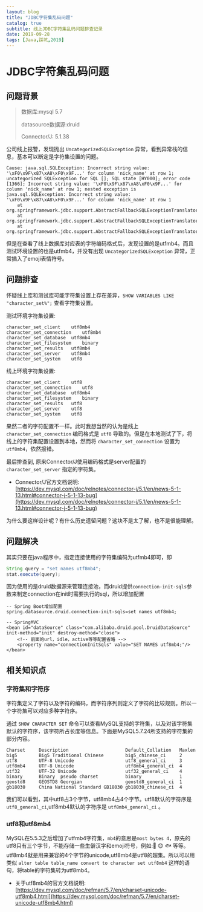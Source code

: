 ```yaml
---
layout: blog
title: "JDBC字符集乱码问题"
catalog: true
subtitle: 线上JDBC字符集乱码问题排查记录
date: 2019-09-28
tags: [Java,踩坑,2019]
---
```

# JDBC字符集乱码问题

## 问题背景

> 数据库:mysql 5.7
>
> datasource数据源:druid
>
> Connector/J: 5.1.38

公司线上报警，发现抛出 `UncategorizedSQLException` 异常，看到异常栈的信息，基本可以断定是字符集设置的问题。
```
Cause: java.sql.SQLException: Incorrect string value: '\xF0\x9F\x87\xA8\xF0\x9F...' for column 'nick_name' at row 1; uncategorized SQLException for SQL []; SQL state [HY000]; error code [1366]; Incorrect string value: '\xF0\x9F\x87\xA8\xF0\x9F...' for column 'nick_name' at row 1; nested exception is java.sql.SQLException: Incorrect string value: '\xF0\x9F\x87\xA8\xF0\x9F...' for column 'nick_name' at row 1
    at org.springframework.jdbc.support.AbstractFallbackSQLExceptionTranslator.translate(AbstractFallbackSQLExceptionTranslator.java:84)
    at org.springframework.jdbc.support.AbstractFallbackSQLExceptionTranslator.translate(AbstractFallbackSQLExceptionTranslator.java:81)
    at org.springframework.jdbc.support.AbstractFallbackSQLExceptionTranslator.translate(AbstractFallbackSQLExceptionTranslator.java:81)
```
但是在查看了线上数据库对应表的字符编码格式后，发现设置的是utfmb4。而且测试环境设置的也是utfmb4，并没有出现 `UncategorizedSQLException` 异常，正常插入了emoji表情符号。


## 问题排查
怀疑线上库和测试库可能字符集设置上存在差异，`SHOW VARIABLES LIKE "character_set%";` 查看字符集设置。

测试环境字符集设置:

```
character_set_client	utf8mb4
character_set_connection	utf8mb4
character_set_database	utf8mb4
character_set_filesystem	binary
character_set_results	utf8mb4
character_set_server	utf8mb4
character_set_system	utf8
```

线上环境字符集设置:
```
character_set_client	utf8
character_set_connection	utf8
character_set_database	utf8mb4
character_set_filesystem	binary
character_set_results	utf8
character_set_server	utf8
character_set_system	utf8
```
果然二者的字符配置不一样。此时我想当然的认为是线上 `character_set_connection` 编码格式是 `utf8` 导致的。但是在本地测试了下，将线上的字符集配置设置到本地，然而将 `character_set_connection` 设置为 `utf8mb4`，依然报错。

最后排查到, 原来Connector/J使用编码格式是server配置的 `character_set_server` 指定的字符集。
+  Connector/J官方文档说明:  [https://dev.mysql.com/doc/relnotes/connector-j/5.1/en/news-5-1-13.html#connector-j-5-1-13-bug](https://dev.mysql.com/doc/relnotes/connector-j/5.1/en/news-5-1-13.html#connector-j-5-1-13-bug)

为什么要这样设计呢？有什么历史遗留问题？这块不是太了解，也不是很能理解。

## 问题解决
其实只要在java程序中，指定连接使用的字符集编码为utfmb4即可，即

```java
String query = "set names utf8mb4";
stat.execute(query);
```
因为使用的是druid数据源来管理连接池，而druid提供`connection-init-sqls`参数来制定connection在init时需要执行的sql，所以增加配置
```
-- Spring Boot增加配置
spring.datasource.druid.connection-init-sqls=set names utf8mb4;

-- SpringMVC
<bean id="dataSource" class="com.alibaba.druid.pool.DruidDataSource" init-method="init" destroy-method="close">
    <!-- 前面的url，idle，active等等配置省略 -->
    <property name="connectionInitSqls" value="SET NAMES utf8mb4;"/>
</bean>
```

## 相关知识点
### 字符集和字符序
字符集定义了字符以及字符的编码，而字符序列则定义了字符的比较规则。所以一个字符集可以对应多种字符序。

通过 `SHOW CHARACTER SET` 命令可以查看MySQL支持的字符集，以及对该字符集默认的字符序，该字符所占长度等信息。下面是MySQL5.7.24所支持的字符集的部分内容。
```
Charset     Description                     Default_Collation   Maxlen
big5        Big5 Traditional Chinese        big5_chinese_ci     2
utf8        UTF-8 Unicode                   utf8_general_ci     3
utf8mb4     UTF-8 Unicode                   utf8mb4_general_ci  4
utf32       UTF-32 Unicode                  utf32_general_ci    4
binary      Binary  pseudo charset          binary              1
geostd8     GEOSTD8 Georgian                geostd8_general_ci  1
gb18030     China National Standard GB18030 gb18030_chinese_ci  4
```
我们可以看到，其中utf8占3个字节，utf8mb4占4个字节。utf8默认的字符序是`utf8_general_ci`,utf8mb4默认的字符序是 `utf8mb4_general_ci` 。

### utf8和utf8mb4
MySQL在5.5.3之后增加了utfmb4字符集，`mb4`的意思是`most bytes 4`，原先的utf8只有三个字节，不能存储一些生僻汉字和emoji符号，例如:🚗 😊 🐟 等等。utf8mb4就是用来兼容的4个字节的unicode,utf8mb4是utf8的超集。所以可以用类似 `alter table table_name convert to character set utf8mb4` 这样的语句，将table的字符集转为utf8mb4。

+ 关于utf8mb4的官方文档说明: [https://dev.mysql.com/doc/refman/5.7/en/charset-unicode-utf8mb4.html](https://dev.mysql.com/doc/refman/5.7/en/charset-unicode-utf8mb4.html)
